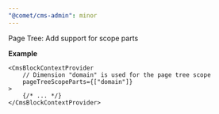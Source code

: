 ```yaml
---
"@comet/cms-admin": minor
---
```


Page Tree: Add support for scope parts

**Example**

```tsx
<CmsBlockContextProvider
    // Dimension "domain" is used for the page tree scope
    pageTreeScopeParts={["domain"]}
>
    {/* ... */}
</CmsBlockContextProvider>
```
